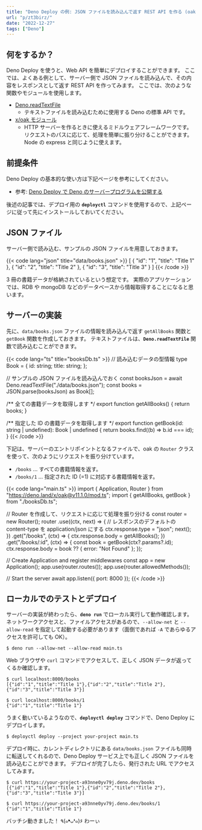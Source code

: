 ```yaml
---
title: "Deno Deploy の例: JSON ファイルを読み込んで返す REST API を作る (oak)"
url: "p/zt3birz/"
date: "2022-12-27"
tags: ["Deno"]
---
```


何をするか？
----

Deno Deploy を使うと、Web API を簡単にデプロイすることができます。
ここでは、よくある例として、サーバー側で JSON ファイルを読み込んで、その内容をレスポンスとして返す REST API を作ってみます。
ここでは、次のような関数やモジュールを使用します。

- [Deno.readTextFile](https://deno.land/api?s=Deno.readTextFile)
  - テキストファイルを読み込むために使用する Deno の標準 API です。
- [x/oak モジュール](https://deno.land/x/oak)
  - HTTP サーバーを作るときに使えるミドルウェアフレームワークです。リクエストのパスに応じて、処理を簡単に振り分けることができます。Node の express と同じように使えます。


前提条件
----

Deno Deploy の基本的な使い方は下記ページを参考にしてください。

- 参考: [Deno Deploy で Deno のサーバープログラムを公開する](/p/phz7fo3/)

後述の記事では、デプロイ用の __`deployctl`__ コマンドを使用するので、上記ページに従って先にインストールしておいてください。


JSON ファイル
----

サーバー側で読み込む、サンプルの JSON ファイルを用意しておきます。

{{< code lang="json" title="data/books.json" >}}
[
  {
    "id": "1",
    "title": "Title 1"
  },
  {
    "id": "2",
    "title": "Title 2"
  },
  {
    "id": "3",
    "title": "Title 3"
  }
]
{{< /code >}}

3 冊の書籍データが格納されているという想定です。
実際のアプリケーションでは、RDB や mongoDB などのデータベースから情報取得することになると思います。


サーバーの実装
----

先に、`data/books.json` ファイルの情報を読み込んで返す `getAllBooks` 関数と `getBook` 関数を作成しておきます。
テキストファイルは、__`Deno.readTextFile`__ 関数で読み込むことができます。

{{< code lang="ts" title="booksDb.ts" >}}
// 読み込むデータの型情報
type Book = {
  id: string;
  title: string;
};

// サンプルの JSON ファイルを読み込んでおく
const booksJson = await Deno.readTextFile("./data/books.json");
const books = JSON.parse(booksJson) as Book[];

/** 全ての書籍データを取得します */
export function getAllBooks() {
  return books;
}

/** 指定した ID の書籍データを取得します */
export function getBook(id: string | undefined): Book | undefined {
  return books.find((b) => b.id === id);
}
{{< /code >}}

下記は、サーバーのエントリポイントとなるファイルで、oak の `Router` クラスを使って、次のようにリクエストを振り分けています。

- `/books` ... すべての書籍情報を返す。
- `/books/1` ... 指定された ID (=1) に対応する書籍情報を返す。

{{< code lang="main.ts" >}}
import { Application, Router } from "https://deno.land/x/oak@v11.1.0/mod.ts";
import { getAllBooks, getBook } from "./booksDb.ts";

// Router を作成して、リクエストに応じて処理を振り分ける
const router = new Router();
router
  .use((ctx, next) => {
    // レスポンスのデフォルトの content-type を application/json にする
    ctx.response.type = "json";
    next();
  })
  .get("/books", (ctx) => {
    ctx.response.body = getAllBooks();
  })
  .get("/books/:id", (ctx) => {
    const book = getBook(ctx?.params?.id);
    ctx.response.body = book ?? { error: "Not Found" };
  });

// Create Application and register middlewares
const app = new Application();
app.use(router.routes());
app.use(router.allowedMethods());

// Start the server
await app.listen({ port: 8000 });
{{< /code >}}


ローカルでのテストとデプロイ
----

サーバーの実装が終わったら、__`deno run`__ でローカル実行して動作確認します。
ネットワークアクセスと、ファイルアクセスがあるので、`--allow-net` と `--allow-read` を指定して起動する必要があります（面倒であれば `-A` であらゆるアクセスを許可しても OK）。

```console
$ deno run --allow-net --allow-read main.ts
```

Web ブラウザや `curl` コマンドでアクセスして、正しく JSON データが返ってくるか確認します。

```console
$ curl localhost:8000/books
[{"id":"1","title":"Title 1"},{"id":"2","title":"Title 2"},{"id":"3","title":"Title 3"}]

$ curl localhost:8000/books/1
{"id":"1","title":"Title 1"}
```

うまく動いているようなので、__`deployctl deploy`__ コマンドで、Deno Deploy にデプロイします。

```console
$ deployctl deploy --project your-project main.ts
```

デプロイ時に、カレントディレクトリにある `data/books.json` ファイルも同時に転送してくれるので、Deno Deploy サービス上でも正しく JSON ファイルを読み込むことができます。
デプロイが完了したら、発行された URL でアクセスしてみます。

```console
$ curl https://your-project-a93nne0yv79j.deno.dev/books
[{"id":"1","title":"Title 1"},{"id":"2","title":"Title 2"},{"id":"3","title":"Title 3"}]

$ curl https://your-project-a93nne0yv79j.deno.dev/books/1
{"id":"1","title":"Title 1"}
```

バッチシ動きました！ ٩(๑❛ᴗ❛๑)۶ わーぃ

